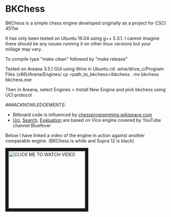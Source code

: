 # BKChess
BKChess is a simple chess engine developed originally as a project for CSCI 4511w

It has only been tested on Ubuntu 16.04 using g++ 5.3.1. I cannot imagine there
should be any issues running it on other linux versions but your millage may vary.

To compile type "make clean" followed by "make release"

Tested on Areana 3.5.1 GUI using Wine in Ubuntu
cd .wine/drive_c/Program Files (x86)/Arena/Engines/
cp <path_to_bkchess>/bkchess .
mv bkchess bkchess.exe

Then in Areana, select Engines > Install New Engine and pick bkchess using UCI protocol

###ACKNOWLEDGEMENTS:
  - Bitboard code is influenced by <a href="https://chessprogramming.wikispaces.com/Bitboards">chessprogramming.wikispace.com</a>
  - <a href="https://www.youtube.com/watch?v=NBl92Vs0fos">Uci</a>, <a href="https://www.youtube.com/watch?v=_063cuTPOe8&list=PLZ1QII7yudbc-Ky058TEaOstZHVbT-2hg&index=54">Search</a>, <a href="https://www.youtube.com/watch?v=zSJF6jZ61w0&list=PLZ1QII7yudbc-Ky058TEaOstZHVbT-2hg&index=56">Evaluation</a> are based on Vice engine covered by YouTube channel Bluefever

Below I have linked a video of the engine in action against another comparable engine. (BKChess is white and Supra 12 is black)

<a href="https://www.youtube.com/watch?v=anJxI_ZJoHw" target="_blank"><img src="https://www.youtube.com/watch?v=anJxI_ZJoHw" alt="CLICK ME TO WATCH VIDEO" width="240" height="180" border="10" /></a>
